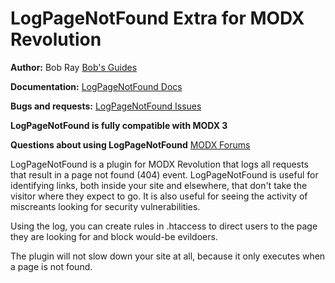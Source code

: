 LogPageNotFound Extra for MODX Revolution
===================================

**Author:** Bob Ray [Bob's Guides](https://bobsguides.com)

**Documentation:** [LogPageNotFound Docs](https://bobsguides.com/logpagenotfound-tutorial.html)

**Bugs and requests:** [LogPageNotFound Issues](https://github.com/BobRay/LogPageNotFound/issues)

**LogPageNotFound is fully compatible with MODX 3**

**Questions about using LogPageNotFound** [MODX Forums](https://community.modx.com/)

LogPageNotFound is a plugin for MODX Revolution that logs all requests that result in a page not found (404) event. LogPageNotFound is useful for identifying links, both inside your site and elsewhere, that don't take the visitor where they expect to go. It is also useful for seeing the activity of miscreants looking for security vulnerabilities.

Using the log, you can create rules in .htaccess to direct users to the page they are looking for and block would-be evildoers.

The plugin will not slow down your site at all, because it only executes when a page is not found.